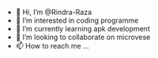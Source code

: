 - 👋 Hi, I’m @Rindra-Raza
- 👀 I’m interested in coding programme
- 🌱 I’m currently learning apk development
- 💞️ I’m looking to collaborate on microvese
- 📫 How to reach me ...

<!---
Rindra-Raza/Rindra-Raza is a ✨ special ✨ repository because its `README.md` (this file) appears on your GitHub profile.
You can click the Preview link to take a look at your changes.
--->
